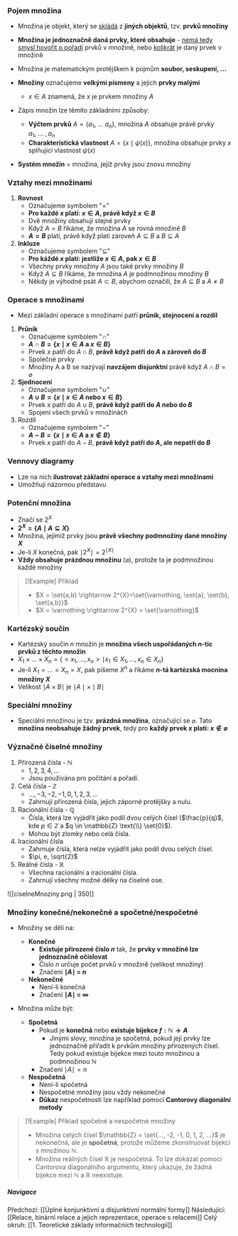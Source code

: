 ### Pojem množina
- Množina je objekt, který se <u>skládá</u> z **jiných objektů**, tzv. **prvků množiny**
- **Množina je jednoznačně daná prvky, které obsahuje** - <u>nemá tedy smysl hovořit o pořadí</u> prvků v množině, nebo <u>kolikrát</u> je daný prvek v množině
- Množina je matematickým protějškem k pojmům **soubor, seskupení, ...**

- **Množiny** označujeme **velkými písmeny** a jejich **prvky malými**
	- $x\in A$ znamená, že $x$ je prvkem množiny $A$

- Zápis množin lze těmito základními způsoby:
	- **Výčtem prvků** $A=\{a_{1},\ ...\ a_{n}\}$, množina $A$ obsahuje právě prvky $a_{1},\ ...\ ,a_{n}$
	- **Charakteristická vlastnost** $A=\{x\mid\psi(x)\}$, množina obsahuje prvky $x$ splňující vlastnost $\psi(x)$
- **Systém množin** = množina, jejíž prvky jsou znovu množiny

### Vztahy mezi množinami
1. **Rovnost**
	- Označujeme symbolem "$=$"
	- **Pro každé $x$ platí: $x\in A$, právě když $x \in B$**
	- Dvě množiny obsahují stejné prvky
	- Když $A=B$ říkáme, že množina $A$ se rovná množině $B$
	- **$A=B$** platí, právě když platí zároveň $A \subseteq B$ a $B \subseteq A$  
2. **Inkluze**
	- Označujeme symbolem "$\subseteq$"
	- **Pro káždé $x$ platí: jestliže $x \in A$, pak $x \in B$**
	- Všechny prvky množiny $A$ jsou také prvky množiny $B$
	- Když $A \subseteq B$ říkáme, že množina $A$ je podmnožinou množiny $B$
	- Někdy je výhodné psát $A \subset B$, abychom označili, že $A \subseteq B$ a $A \neq B$

### Operace s množinami
- Mezi základní operace s množinami patří **průnik, stejnocení a rozdíl**

1. **Průnik**
	- Označujeme symbolem "$\cap$"
	- **$A \cap B = \{x \mid x \in A$ a $x \in B\}$**
	- Prvek $x$ patří do $A \cap B$, **právě když patří do $A$ a zároveň do $B$**
	- Společné prvky
	- Množiny A a B se nazývají **navzájem disjunktní** právě když $A \cap B = \varnothing$ 
2. **Sjednocení**
	- Označujeme symbolem "$\cup$"
	- **$A \cup B = \{ x \mid x \in A$ nebo $x \in B\}$**
	- Prvek $x$ patří do $A \cup B$, **právě když patří do $A$ nebo do $B$**
	- Spojení všech prvků v množinách
3. Rozdíl
	- Označujeme symbolem "$-$"
	- **$A - B = \{ x \mid x \in A$ a $x \notin B \}$**
	- Prvek $x$ patří do $A - B$, **právě když patří do $A$, ale nepatří do $B$**

### Vennovy diagramy
- Lze na nich **ilustrovat základní operace a vztahy mezi množinami**
- Umožňují názornou představu

### Potenční množina
- Značí se $2^{X}$
- **$2^{X} = \{ A \mid A \subseteq X\}$**
- Množina, jejímiž prvky jsou **právě všechny podmnožiny dané množiny $X$**
- Je-li $X$ konečná, pak $\mid 2^{X} \mid = 2^{\mid X \mid}$
- **Vždy obsahuje prázdnou množinu** ($\varnothing$), protože ta je podmnožinou každé množiny
>[!Example] Příklad
>- $X = \set{a,b} \rightarrow 2^{X}=\set{\varnothing, \set{a}, \set{b}, \set{a,b}}$
>- $X = \varnothing \rightarrow 2^{X} = \set{\varnothing}$

### Kartézský součin
- Kartézský součin $n$ množin je **množina všech uspořádaných $n$-tic prvků z těchto množin**
- $X_{1} \times ... \times X_{n} = \{ <x_{1}, ..., x_{n}> \mid x_{1} \in X_{1}, ..., x_{n} \in X_{n}\}$
- Je-li $X_{1} = ... = X_{n} = X$, pak píšeme $X^{n}$ a říkáme **$n$-tá kartézská mocnina množiny $X$**
- Velikost $\mid A \times B \mid$ je $\mid A \mid \times \mid B \mid$

### Speciální množiny
- Speciální množinou je tzv. **prázdná množina**, označující se $\varnothing$. Tato **množina neobsahuje žádný prvek**, tedy pro **každý prvek $x$ platí: $x \notin \varnothing$**

### Význačné číselné množiny
1. Přirozená čísla - $\mathbb{N}$
	- $1, 2, 3, 4, ...$
	- Jsou používána pro počítání a pořadí.
2. Celá čísla - $\mathbb{Z}$
	- $..., -3, -2, -1, 0, 1, 2, 3, ...$
	- Zahrnují přirozená čísla, jejich záporné protějšky a nulu.
3. Racionální čísla - $\mathbb{Q}$
	- Čísla, která lze vyjádřit jako podíl dvou celých čísel ($\frac{p}{q}$, kde $p \in \mathbb{Z}$ a $q \in \mathbb{Z} \text{\\} \set{0}$).
	- Mohou být zlomky nebo celá čísla.
4. Iracionální čísla
	- Zahrnuje čísla, která nelze vyjádřit jako podíl dvou celých čísel.
	- $\pi, e, \sqrt{2}$
5. Reálné čísla - $\mathbb{R}$
	- Všechna racionální a iracionální čísla.
	- Zahrnují všechny možné délky na číselné ose.

![[ciselneMnoziny.png | 350]]

### Množiny konečné/nekonečné a spočetné/nespočetné
- Množiny se dělí na:
	- **Konečné**
		- **Existuje přirozené číslo $n$** tak, že **prvky v množině lze jednoznačně očíslovat**
		- Číslo $n$ určuje počet prvků v množině (velikost množiny)
		- Značení **$\mid A \mid \ =\ n$**
	- **Nekonečné**
		- Není-li konečná
		- Značení **$\mid A \mid \ =\ \infty$**

- Množina může být:
	- **Spočetná**
		- Pokud je **konečná** nebo **existuje bijekce $f: \mathbb{N} \rightarrow A$**
			- Jinými slovy, množina je spočetná, pokud její prvky lze jednoznačně přiřadit k prvkům množiny přirozených čísel. Tedy pokud existuje bijekce mezi touto množinou a podmnožinou $\mathbb{N}$
		- Značení $\mid A \mid = n$
	- **Nespočetná**
		- Není-li spočetná
		- Nespočetné množiny jsou vždy nekonečné
		- **Důkaz** nespočetnosti lze například pomocí **Cantorovy diagonální metody**

>[!Example] Příklad spočetné a nespočetné množiny
>- Množina celých čísel $\mathbb{Z} = \set{..., -2, -1, 0, 1, 2, ...}$ je nekonečná, ale je **spočetná**, protože můžeme zkonstruovat bijekci s množinou $\mathbb{N}$.
>- Množina reálných čísel $\mathbb{R}$ je nespočetná. To lze dokázat pomocí Cantorova diagonálního argumentu, který ukazuje, že žádná bijekce mezi $\mathbb{N}$ a $\mathbb{R}$ neexistuje.


##### Navigace
Předchozí:  [[Úplné konjunktivní a disjunktivní normální formy]]
Následující: [[Relace, binární relace a jejich reprezentace, operace s relacemi]]
Celý okruh: [[1. Teoretické základy informačních technologií]]